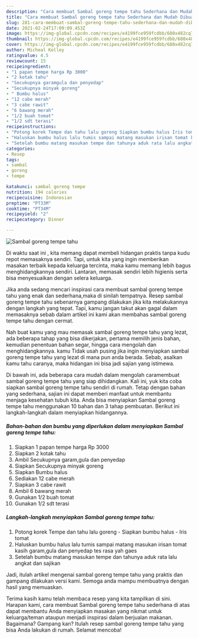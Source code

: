 ```yaml
---
description: "Cara membuat Sambal goreng tempe tahu Sederhana dan Mudah Dibuat"
title: "Cara membuat Sambal goreng tempe tahu Sederhana dan Mudah Dibuat"
slug: 281-cara-membuat-sambal-goreng-tempe-tahu-sederhana-dan-mudah-dibuat
date: 2021-02-24T17:09:09.453Z
image: https://img-global.cpcdn.com/recipes/e4199fce959fcdbb/680x482cq70/sambal-goreng-tempe-tahu-foto-resep-utama.jpg
thumbnail: https://img-global.cpcdn.com/recipes/e4199fce959fcdbb/680x482cq70/sambal-goreng-tempe-tahu-foto-resep-utama.jpg
cover: https://img-global.cpcdn.com/recipes/e4199fce959fcdbb/680x482cq70/sambal-goreng-tempe-tahu-foto-resep-utama.jpg
author: Micheal Kelley
ratingvalue: 4.5
reviewcount: 15
recipeingredient:
- "1 papan tempe harga Rp 3000"
- "2 kotak tahu"
- "Secukupnya garamgula dan penyedap"
- "Secukupnya minyak goreng"
- " Bumbu halus"
- "12 cabe merah"
- "3 cabe rawit"
- "6 bawang merah"
- "1/2 buah tomat"
- "1/2 sdt terasi"
recipeinstructions:
- "Potong korek Tempe dan tahu lalu goreng Siapkan bumbu halus Iris tomat"
- "Haluskan bumbu halus lalu tumis sampai matang masukan irisan tomat kasih garam,gula dan penyedap tes rasa yah gaes"
- "Setelah bumbu matang masukan tempe dan tahunya aduk rata lalu angkat dan sajikan"
categories:
- Resep
tags:
- sambal
- goreng
- tempe

katakunci: sambal goreng tempe 
nutrition: 194 calories
recipecuisine: Indonesian
preptime: "PT33M"
cooktime: "PT34M"
recipeyield: "2"
recipecategory: Dinner

---
```



![Sambal goreng tempe tahu](https://img-global.cpcdn.com/recipes/e4199fce959fcdbb/680x482cq70/sambal-goreng-tempe-tahu-foto-resep-utama.jpg)

Di waktu  saat ini , kita memang dapat membeli hidangan praktis tanpa kudu repot memasaknya sendiri. Tapi, untuk kita yang ingin memberikan masakan terbaik kepada keluarga tercinta, maka kamu memang lebih bagus menghidangkannya sendiri. Lantaran, memasak sendiri lebih higienis serta bisa menyesuaikan dengan selera keluarga.

Jika anda sedang mencari inspirasi cara membuat sambal goreng tempe tahu yang enak dan sederhana,maka di sinilah tempatnya. Resep sambal goreng tempe tahu  sebenarnya gampang dilakukan jika kita melakukannya dengan langkah yang tepat. Tapi, kamu jangan takut akan gagal dalam memasaknya 
sebab dalam artikel ini kami akan membahas sambal goreng tempe tahu dengan cermat.  



Nah buat kamu yang mau memasak sambal goreng tempe tahu yang lezat, ada beberapa tahap yang bisa dikerjakan, pertama memilih jenis bahan, kemudian penentuan bahan segar, hingga cara mengolah dan menghidangkannya. kamu Tidak usah pusing jika ingin menyiapkan sambal goreng tempe tahu yang lezat di mana pun anda berada. Sebab, asalkan kamu  tahu caranya, maka hidangan ini bisa jadi sajian yang istimewa.

Di bawah ini, ada beberapa cara mudah dalam mengolah caramembuat sambal goreng tempe tahu yang siap dihidangkan. Kali ini, yuk kita coba siapkan sambal goreng tempe tahu sendiri di rumah. Tetap dengan bahan yang sederhana, sajian ini dapat memberi manfaat untuk membantu menjaga kesehatan tubuh kita. Anda bisa menyiapkan Sambal goreng tempe tahu menggunakan 10 bahan dan 3 tahap pembuatan. Berikut ini langkah-langkah dalam menyiapkan hidangannya.

<!--inarticleads1-->

##### Bahan-bahan dan bumbu yang diperlukan dalam menyiapkan Sambal goreng tempe tahu:

1. Siapkan 1 papan tempe harga Rp 3000
1. Siapkan 2 kotak tahu
1. Ambil Secukupnya garam,gula dan penyedap
1. Siapkan Secukupnya minyak goreng
1. Siapkan  Bumbu halus
1. Sediakan 12 cabe merah
1. Siapkan 3 cabe rawit
1. Ambil 6 bawang merah
1. Gunakan 1/2 buah tomat
1. Gunakan 1/2 sdt terasi




<!--inarticleads2-->

##### Langkah-langkah menyiapkan Sambal goreng tempe tahu:

1. Potong korek Tempe dan tahu lalu goreng - Siapkan bumbu halus - Iris tomat
1. Haluskan bumbu halus lalu tumis sampai matang masukan irisan tomat kasih garam,gula dan penyedap tes rasa yah gaes
1. Setelah bumbu matang masukan tempe dan tahunya aduk rata lalu angkat dan sajikan




Jadi, itulah artikel mengenai  sambal goreng tempe tahu  yang praktis dan gampang dilakukan versi kami. Semoga anda mampu membuatnya dengan hasil yang memuaskan. 

Terima kasih kamu telah membaca resep yang kita tampilkan di sini. Harapan kami, cara membuat  Sambal goreng tempe tahu sederhana di atas dapat membantu Anda menyiapkan masakan yang nikmat untuk keluarga/teman ataupun menjadi inspirasi dalam berjualan makanan. Bagaimana? Gampang kan? Itulah resep sambal goreng tempe tahu yang bisa Anda lakukan di rumah. Selamat mencoba!

